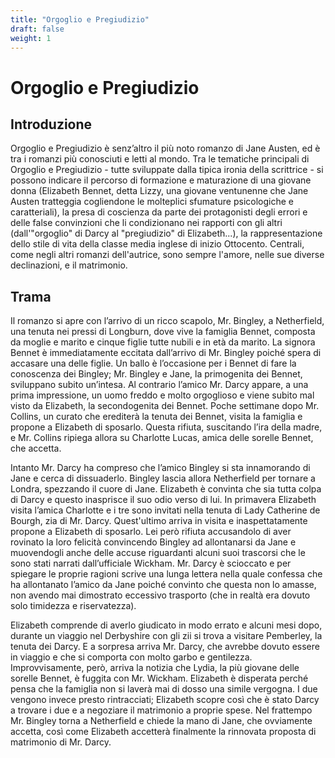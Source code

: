 ```yaml
---
title: "Orgoglio e Pregiudizio"
draft: false
weight: 1
---
```

# Orgoglio e Pregiudizio

## Introduzione

Orgoglio e Pregiudizio è senz’altro il più noto romanzo di Jane Austen, ed è tra i romanzi più conosciuti e letti al mondo. Tra le tematiche principali di Orgoglio e Pregiudizio - tutte sviluppate dalla tipica ironia della scrittrice - si possono indicare il percorso di formazione e maturazione di una giovane donna (Elizabeth Bennet, detta Lizzy, una giovane ventunenne che Jane Austen tratteggia cogliendone le molteplici sfumature psicologiche e caratteriali), la presa di coscienza da parte dei protagonisti degli errori e delle false convinzioni che li condizionano nei rapporti con gli altri (dall'"orgoglio" di Darcy al "pregiudizio" di Elizabeth...), la rappresentazione dello stile di vita della classe media inglese di inizio Ottocento. Centrali, come negli altri romanzi dell'autrice, sono sempre l'amore, nelle sue diverse declinazioni, e il matrimonio.

## Trama 

Il romanzo si apre con l’arrivo di un ricco scapolo, Mr. Bingley, a Netherfield, una tenuta nei pressi di Longburn, dove vive la famiglia Bennet, composta da moglie e marito e cinque figlie tutte nubili e in età da marito. La signora Bennet è immediatamente eccitata dall’arrivo di Mr. Bingley poiché spera di accasare una delle figlie. Un ballo è l’occasione per i Bennet di fare la conoscenza dei Bingley; Mr. Bingley e Jane, la primogenita dei Bennet, sviluppano subito un’intesa. Al contrario l’amico Mr. Darcy appare, a una prima impressione, un uomo freddo e molto orgoglioso e viene subito mal visto da Elizabeth, la secondogenita dei Bennet. Poche settimane dopo Mr. Collins, un curato che erediterà la tenuta dei Bennet, visita la famiglia e propone a Elizabeth di sposarlo. Questa rifiuta, suscitando l’ira della madre, e Mr. Collins ripiega allora su Charlotte Lucas, amica delle sorelle Bennet, che accetta.

Intanto Mr. Darcy ha compreso che l’amico Bingley si sta innamorando di Jane e cerca di dissuaderlo. Bingley lascia allora Netherfield per tornare a Londra, spezzando il cuore di Jane. Elizabeth è convinta che sia tutta colpa di Darcy e questo inasprisce il suo odio verso di lui. In primavera Elizabeth visita l’amica Charlotte e i tre sono invitati nella tenuta di Lady Catherine de Bourgh, zia di Mr. Darcy. Quest'ultimo arriva in visita e inaspettatamente propone a Elizabeth di sposarlo. Lei però rifiuta accusandolo di aver rovinato la loro felicità convincendo Bingley ad allontanarsi da Jane e muovendogli anche delle accuse riguardanti alcuni suoi trascorsi che le sono stati narrati dall’ufficiale Wickham. Mr. Darcy è scioccato e per spiegare le proprie ragioni scrive una lunga lettera nella quale confessa che ha allontanato l’amico da Jane poiché convinto che questa non lo amasse, non avendo mai dimostrato eccessivo trasporto (che in realtà era dovuto solo timidezza e riservatezza).

Elizabeth comprende di averlo giudicato in modo errato e alcuni mesi dopo, durante un viaggio nel Derbyshire con gli zii si trova a visitare Pemberley, la tenuta dei Darcy. E a sorpresa arriva Mr. Darcy, che avrebbe dovuto essere in viaggio e che si comporta con molto garbo e gentilezza. Improvvisamente, però, arriva la notizia che Lydia, la più giovane delle sorelle Bennet, è fuggita con Mr. Wickham. Elizabeth è disperata perché pensa che la famiglia non si laverà mai di dosso una simile vergogna. I due vengono invece presto rintracciati; Elizabeth scopre così che è stato Darcy a trovare i due e a negoziare il matrimonio a proprie spese. Nel frattempo Mr. Bingley torna a Netherfield e chiede la mano di Jane, che ovviamente accetta, così come Elizabeth accetterà finalmente la rinnovata proposta di matrimonio di Mr. Darcy.